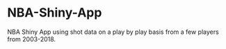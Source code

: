 # NBA-Shiny-App
NBA Shiny App using shot data on a play by play basis from a few players from 2003-2018. 
